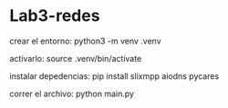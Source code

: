 # Lab3-redes

crear el entorno:
python3 -m venv .venv

activarlo:
source .venv/bin/activate

instalar depedencias:
pip install slixmpp aiodns pycares 


correr el archivo:
python main.py
